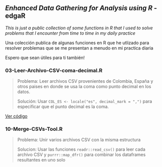 ## *Enhanced Data Gathering for Analysis using R* - edgaR

*This is just a public collection of some functions in R that I used to solve problems that I encounter from time to time in my daily practice*

Una colección publica de algunas funciones en R que he utlizado para resolver problemas que se me presentan a menudo en mi practica diaria

Espero que sean útiles para ti también!

### 03-Leer-Archivo-CSV-coma-decimal.R

> Problema: Leer archivos CSV provenientes de Colombia, España y otros paises en donde se usa la coma como punto decimal en los datos.
>
> Solución: Usar `COL_ES <- locale("es", decimal_mark = ",")` para especificar que el punto decimal es la coma.

[Ver código](https://github.com/munozedg/edgaR/blob/0caae88ffb7ef434da64dd456084d9a7ba15298e/R/03-Leer-Archivo-CSV-coma-decimal.R)

### 10-Merge-CSVs-Tool.R

> Problema: Unir varios archivos CSV con la misma estructura
>
> Solucion: Usar las funciones `readr::read_csv()` para leer cada archivo CSV y `purrr::map_dfr()` para combinar los dataframes resultantes en uno solo
